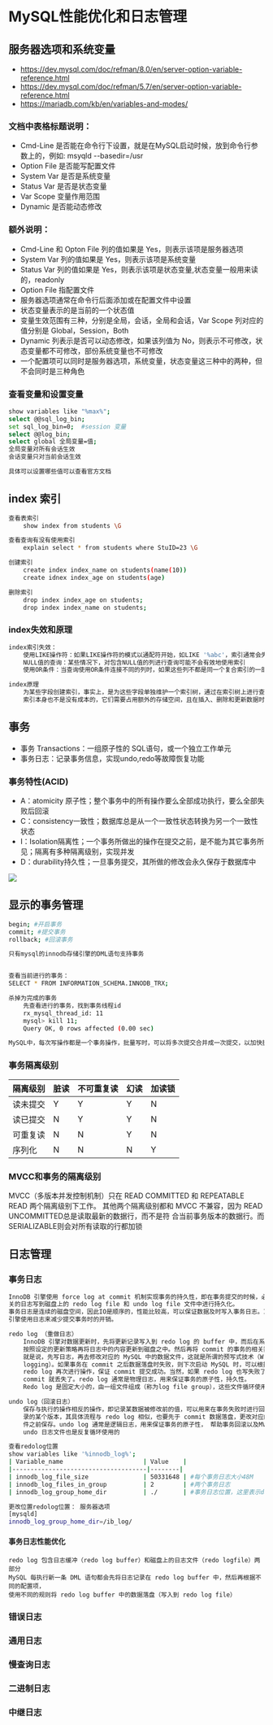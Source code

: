 # MySQL性能优化和日志管理


## 服务器选项和系统变量
* https://dev.mysql.com/doc/refman/8.0/en/server-option-variable-reference.html
* https://dev.mysql.com/doc/refman/5.7/en/server-option-variable-reference.html
* https://mariadb.com/kb/en/variables-and-modes/

### 文档中表格标题说明：
- Cmd-Line      是否能在命令行下设置，就是在MySQL启动时候，放到命令行参数上的，例如: msyqld --basedir=/usr
- Option File   是否能写配置文件
- System Var    是否是系统变量
- Status Var    是否是状态变量
- Var Scope     变量作用范围
- Dynamic       是否能动态修改

### 额外说明：

- Cmd-Line 和 Opton File 列的值如果是 Yes，则表示该项是服务器选项
- System Var 列的值如果是 Yes，则表示该项是系统变量
- Status Var 列的值如果是 Yes，则表示该项是状态变量,状态变量一般用来读的，readonly
- Option File 指配置文件
- 服务器选项通常在命令行后面添加或在配置文件中设置
- 状态变量表示的是当前的一个状态值
- 变量生效范围有三种，分别是全局，会话，全局和会话，Var Scope 列对应的值分别是 Global，Session，Both
- Dynamic 列表示是否可以动态修改，如果该列值为 No，则表示不可修改，状态变量都不可修改，部份系统变量也不可修改
- 一个配置项可以同时是服务器选项，系统变量，状态变量这三种中的两种，但不会同时是三种角色

### 查看变量和设置变量

```bash
show variables like "%max%";
select @@sql_log_bin;
set sql_log_bin=0;  #session 变量
select @@log_bin;
select global 全局变量=值;
全局变量对所有会话生效
会话变量只对当前会话生效

具体可以设置哪些值可以查看官方文档
```


## index 索引
```bash
查看表索引
    show index from students \G

查看查询有没有使用索引
    explain select * from students where StuID=23 \G

创建索引
    create index index_name on students(name(10))
    create idnex index_age on students(age)

删除索引
    drop index index_age on students;
    drop index index_name on students;
```

### index失效和原理
```bash
index索引失效：
    使用LIKE操作符：如果LIKE操作符的模式以通配符开始，如LIKE '%abc'，索引通常会失效。
    NULL值的查询：某些情况下，对包含NULL值的列进行查询可能不会有效地使用索引
    使用OR条件：当查询使用OR条件连接不同的列时，如果这些列不都是同一个复合索引的一部分，索引可能失效。例如，SELECT * FROM table WHERE a = 10 OR b = 20;

index原理
    为某些字段创建索引，事实上，是为这些字段单独维护一个索引树，通过在索引树上进行查询，可以快速查找到目标值，然而，
    索引本身也不是没有成本的，它们需要占用额外的存储空间，且在插入、删除和更新数据时需要维护
```


## 事务

* 事务 Transactions：一组原子性的 SQL语句，或一个独立工作单元
* 事务日志：记录事务信息，实现undo,redo等故障恢复功能

### 事务特性(ACID)
* A：atomicity 原子性；整个事务中的所有操作要么全部成功执行，要么全部失败后回滚
* C：consistency一致性；数据库总是从一个一致性状态转换为另一个一致性状态
* I：Isolation隔离性；一个事务所做出的操作在提交之前，是不能为其它事务所见；隔离有多种隔离级别，实现并发
* D：durability持久性；一旦事务提交，其所做的修改会永久保存于数据库中

<img src="../../images/transaction01.png">

## 显示的事务管理
```bash
begin; #开启事务
commit; #提交事务
rollback; #回滚事务

只有mysql的innodb存储引擎的DML语句支持事务


查看当前进行的事务：
SELECT * FROM INFORMATION_SCHEMA.INNODB_TRX;

杀掉为完成的事务
    先查看进行的事务，找到事务线程id
    rx_mysql_thread_id: 11
    mysql> kill 11;
    Query OK, 0 rows affected (0.00 sec)

MySQL中，每次写操作都是一个事务操作，批量写时，可以将多次提交合并成一次提交，以加快执行速度
```

### 事务隔离级别

|隔离级别|脏读|不可重复读|幻读|加读锁|
|-------|----|---------|----|-----|
|读未提交|Y|Y|Y|N|
|读已提交|N|Y|Y|N|
|可重复读|N|N|Y|N|
|序列化|N|N|N|Y|

### MVCC和事务的隔离级别

MVCC（多版本并发控制机制）只在 READ COMMITTED 和 REPEATABLE READ 两个隔离级别下工作。
其他两个隔离级别都和 MVCC 不兼容，因为 READ UNCOMMITTED总是读取最新的数据行，而不是符
合当前事务版本的数据行。而SERIALIZABLE则会对所有读取的行都加锁


## 日志管理

### 事务日志
```bash
InnoDB 引擎使用 force log at commit 机制实现事务的持久性，即在事务提交的时候，必须先将与其相
关的日志写到磁盘上的 redo log file 和 undo log file 文件中进行持久化。
事务日志是连续的磁盘空间，因此IO是顺序的，性能比较高，可以保证数据及时写入事务日志。InnoDB 
引擎使用日志来减少提交事务时的开销。

redo log （重做日志）
    InnoDB 引擎对数据更新时，先将更新记录写入到 redo log 的 buffer 中，而后在系统空闲的时候或者是
    按照设定的更新策略再将日志中的内容更新到磁盘之中。然后再将 commit 的事务的相关数据落盘，也
    就是说，先写日志，再去修改对应的 MySQL 中的数据文件，这就是所谓的预写式技术（Write Ahead 
    logging）。如果事务在 commit 之后数据落盘时失败，则下次启动 MySQL 时，可以根据己经保存的 
    redo log 再次进行操作，保证 commit 提交成功。当然，如果 redo log 也写失败了，那么这段时间内的
    commit 就丢失了。redo log 通常是物理日志，用来保证事务的原子性，持久性。
    Redo log 是固定大小的，由一组文件组成（称为log file group），这些文件循环使用。文件名通常为ib_logfile0, ib_logfile1等

undo log（回滚日志）
    保存与执行的操作相反的操作，即记录某数据被修改前的值，可以用来在事务失败时进行回滚到某行记
    录的某个版本，其具体流程与 redo log 相似，也要先于 commit 数据落盘，更改对应的 MySQL 数据文
    件之前保存。undo log 通常是逻辑日志，用来保证事务的原子性， 帮助事务回滚以及MVCC功能。
    undo 日志文件也是反复循环使用的

查看redolog位置
show variables like '%innodb_log%';
| Variable_name                      | Value    |
|-------------------------------------|--------|
| innodb_log_file_size               | 50331648 | #每个事务日志大小48M
| innodb_log_files_in_group          | 2        | #两个事务日志
| innodb_log_group_home_dir          | ./       | #事务日志位置，这里表示datadir

更改位置redolog位置： 服务器选项
[mysqld]
innodb_log_group_home_dir=/ib_log/
```
#### 事务日志性能优化
    redo log 包含日志缓冲（redo log buffer）和磁盘上的日志文件（redo logfile）两部分
    MySQL 每执行新一条 DML 语句都会先将日志记录在 redo log buffer 中，然后再根据不同的配置项，
    使用不同的规则将 redo log buffer 中的数据落盘（写入到 redo log file）

### 错误日志

### 通用日志

### 慢查询日志

### 二进制日志

### 中继日志
